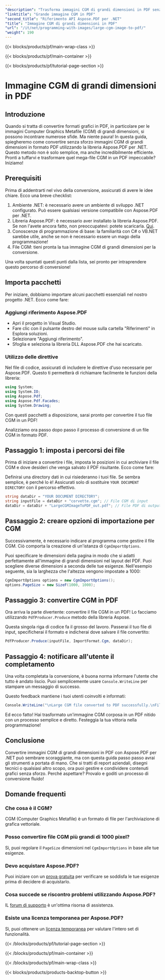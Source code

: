 ```yaml
---
"description": "Trasforma immagini CGM di grandi dimensioni in PDF senza sforzo utilizzando Aspose.PDF per .NET. Segui questa semplice guida per una conversione rapida ed efficace."
"linktitle": "Grande immagine CGM in PDF"
"second_title": "Riferimento API Aspose.PDF per .NET"
"title": "Immagine CGM di grandi dimensioni in PDF"
"url": "/it/net/programming-with-images/large-cgm-image-to-pdf/"
"weight": 190
---
```


{{< blocks/products/pf/main-wrap-class >}}

{{< blocks/products/pf/main-container >}}

{{< blocks/products/pf/tutorial-page-section >}}

# Immagine CGM di grandi dimensioni in PDF

## Introduzione

Quando si tratta di convertire formati grafici in PDF, in particolare per le immagini Computer Graphics Metafile (CGM) di grandi dimensioni, si possono incontrare numerose sfide. Ma niente paura! In questa guida, spiegheremo come convertire senza sforzo immagini CGM di grandi dimensioni in formato PDF utilizzando la libreria Aspose.PDF per .NET. Questo metodo non è solo semplice, ma anche incredibilmente efficiente. Pronti a tuffarvi e trasformare quel mega-file CGM in un PDF impeccabile? Iniziamo!

## Prerequisiti

Prima di addentrarti nel vivo della conversione, assicurati di avere le idee chiare. Ecco una breve checklist:

1. Ambiente .NET: è necessario avere un ambiente di sviluppo .NET configurato. Può essere qualsiasi versione compatibile con Aspose.PDF per .NET.
2. Libreria Aspose.PDF: è necessario aver installato la libreria Aspose.PDF. Se non l'avete ancora fatto, non preoccupatevi: potete scaricarla. [Qui](https://releases.aspose.com/pdf/net/).
3. Conoscenze di programmazione di base: la familiarità con C# o VB.NET sarebbe utile, anche se non è necessario essere un mago della programmazione!
4. File CGM: tieni pronta la tua immagine CGM di grandi dimensioni per la conversione.

Una volta spuntati questi punti dalla lista, sei pronto per intraprendere questo percorso di conversione!

## Importa pacchetti

Per iniziare, dobbiamo importare alcuni pacchetti essenziali nel nostro progetto .NET. Ecco come fare:

### Aggiungi riferimento Aspose.PDF

- Apri il progetto in Visual Studio.
- Fare clic con il pulsante destro del mouse sulla cartella "Riferimenti" in Esplora soluzioni.
- Selezionare "Aggiungi riferimento".
- Sfoglia e seleziona la libreria DLL Aspose.PDF che hai scaricato.

### Utilizzo delle direttive

Nel file di codice, assicurati di includere le direttive d'uso necessarie per Aspose.PDF. Questo ti permetterà di richiamare facilmente le funzioni della libreria:

```csharp
using System;
using System.IO;
using Aspose.Pdf;
using Aspose.Pdf.Facades;
using System.Drawing;
```

Con questi pacchetti a disposizione, sarai pronto per convertire il tuo file CGM in un PDF!

Analizziamo ora passo dopo passo il processo di conversione di un file CGM in formato PDF.

## Passaggio 1: imposta i percorsi dei file

Prima di iniziare a convertire i file, imposta le posizioni in cui archiviare il file CGM e dove desideri che venga salvato il PDF risultante. Ecco come fare:

Definirai una directory dati in cui risiederanno i tuoi file. Se sembra semplice, è perché lo è! Assicurati solo di sostituire `YOUR DOCUMENT DIRECTORY` con il percorso effettivo.

```csharp
string dataDir = "YOUR DOCUMENT DIRECTORY";
string inputFile = dataDir + "corvette.cgm"; // File CGM di input
dataDir = dataDir + "LargeCGMImageToPDF_out.pdf"; // File PDF di output
```

## Passaggio 2: creare opzioni di importazione per CGM

Successivamente, è necessario indicare al programma come gestire il file CGM. Ciò comporta la creazione di un'istanza di `CgmImportOptions`.

Puoi specificare le dimensioni della pagina in modo che si adatti perfettamente all'immagine di grandi dimensioni nel layout del PDF. Puoi scegliere diverse dimensioni a seconda delle tue esigenze. Nell'esempio seguente, sia la larghezza che l'altezza vengono impostate a 1000:

```csharp
CgmImportOptions options = new CgmImportOptions();
options.PageSize = new SizeF(1000, 1000);
```

## Passaggio 3: convertire CGM in PDF

Ora arriva la parte divertente: convertire il file CGM in un PDF! Lo facciamo utilizzando `PdfProducer.Produce` metodo della libreria Aspose.

Questa singola riga di codice fa il grosso del lavoro. Passerai il tuo file di input, specificherai il formato e indicherai dove salvare il file convertito:

```csharp
PdfProducer.Produce(inputFile, ImportFormat.Cgm, dataDir);
```

## Passaggio 4: notificare all'utente il completamento

Una volta completata la conversione, è buona norma informare l'utente che tutto è andato liscio. Puoi semplicemente usare `Console.WriteLine` per stampare un messaggio di successo.

Questo feedback mantiene i tuoi utenti coinvolti e informati:

```csharp
Console.WriteLine("\nLarge CGM file converted to PDF successfully.\nFile saved at " + dataDir);
```

Ed ecco fatto! Hai trasformato un'immagine CGM corposa in un PDF nitido con un processo semplice e diretto. Festeggia la tua vittoria nella programmazione!

## Conclusione

Convertire immagini CGM di grandi dimensioni in PDF con Aspose.PDF per .NET può sembrare scoraggiante, ma con questa guida passo passo avrai gli strumenti a portata di mano. Che si tratti di report aziendali, disegni tecnici o qualsiasi altro scopo, ora puoi gestire e condividere contenuti grafici senza sforzo. Perché aspettare? Provalo e goditi un processo di conversione fluido!

## Domande frequenti

### Che cosa è il CGM?
CGM (Computer Graphics Metafile) è un formato di file per l'archiviazione di grafica vettoriale.

### Posso convertire file CGM più grandi di 1000 pixel?
Sì, puoi regolare il `PageSize` dimensioni nel `CgmImportOptions` in base alle tue esigenze.

### Devo acquistare Aspose.PDF?
Puoi iniziare con un [prova gratuita](https://releases.aspose.com/) per verificare se soddisfa le tue esigenze prima di decidere di acquistarlo.

### Cosa succede se riscontro problemi utilizzando Aspose.PDF?
IL [forum di supporto](https://forum.aspose.com/c/pdf/10) è un'ottima risorsa di assistenza.

### Esiste una licenza temporanea per Aspose.PDF?
Sì, puoi ottenere un [licenza temporanea](https://purchase.aspose.com/temporary-license/) per valutare l'intero set di funzionalità.

{{< /blocks/products/pf/tutorial-page-section >}}

{{< /blocks/products/pf/main-container >}}

{{< /blocks/products/pf/main-wrap-class >}}

{{< blocks/products/products-backtop-button >}}